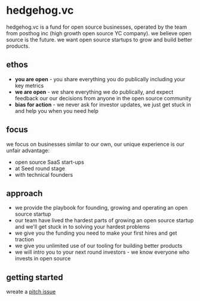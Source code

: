 # hedgehog.vc

hedgehog.vc is a fund for open source businesses, operated by the team from posthog inc (high growth open source YC company). we believe open source is the future. we want open source startups to grow and build better products.

## ethos

* **you are open** - you share everything you do publically including your key metrics
* **we are open** - we share everything we do publically, and expect feedback our our decisions from anyone in the open source community
* **bias for action** - we never ask for investor updates, we just get stuck in and help you when you need help

## focus

we focus on businesses similar to our own, our unique experience is our unfair advantage:
* open source SaaS start-ups
* at Seed round stage
* with technical founders

## approach

* we provide the playbook for founding, growing and operating an open source startup
* our team have lived the hardest parts of growing an open source startup and we'll get stuck in to solving your hardest problems
* we give you the funding you need to make your first hires and get traction
* we give you unlimited use of our tooling for building better products
* we will intro you to your next round investors - we know everyone who invests in open source

## getting started

wreate a [pitch issue](https://github.com/PostHog/hedgehog.vc/issues/new?assignees=&labels=pitch&template=pitch.md&title=%5BPITCH%5D)
